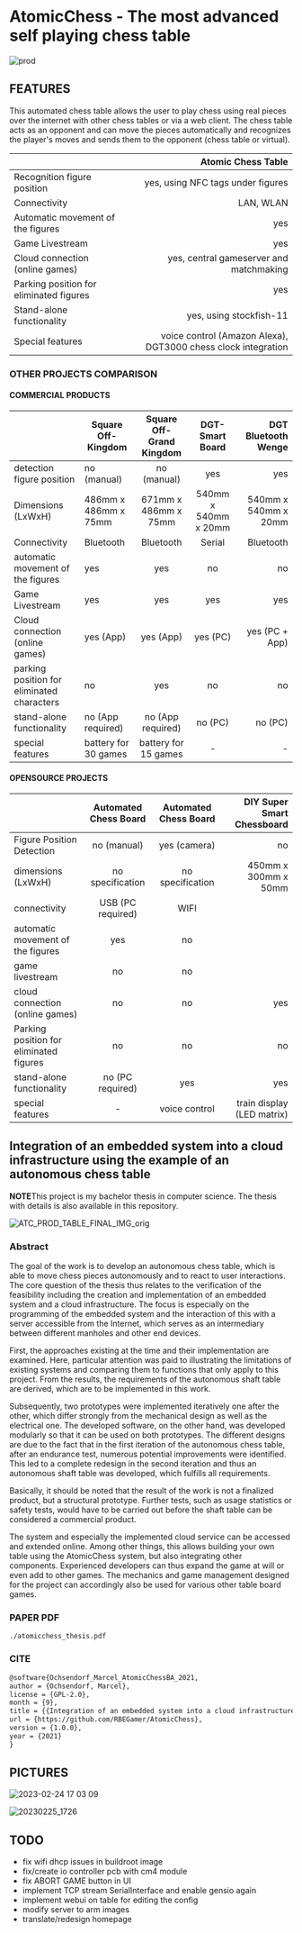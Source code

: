 # AtomicChess - The most advanced self playing chess table


![prod](https://user-images.githubusercontent.com/9280991/220172644-81fd00ce-cb8f-4056-8e39-720ec7858f19.png)

## FEATURES

This automated chess table allows the user to play chess using real pieces over the internet with other chess tables or via a web client.
The chess table acts as an opponent and can move the pieces automatically and recognizes the player's moves and sends them to the opponent (chess table or virtual). 


|                                               | Atomic Chess Table                                            |
|:----------------------------------------------|--------------------------------------------------------------:|
| Recognition figure position                   | yes, using NFC tags under figures                             |
| Connectivity                                  | LAN, WLAN                                                     |
| Automatic movement of the figures             | yes                                                           |
| Game Livestream                               | yes                                                           |
| Cloud connection (online games)               | yes, central gameserver and matchmaking                       |
| Parking position for eliminated figures       | yes                                                           |
| Stand-alone functionality                     | yes, using stockfish-11                                       |
| Special features                              | voice control (Amazon Alexa), DGT3000 chess clock integration |

### OTHER PROJECTS COMPARISON

#### COMMERCIAL PRODUCTS


|                           | Square Off-Kingdom | Square Off-Grand Kingdom | DGT-Smart Board | DGT Bluetooth Wenge |
|:------------------------------------------|-------------------------------------------|:--------------------------------------------:|:---------------------------------:|------------------------------:|
| detection figure position                  | no (manual) | no (manual) | yes | yes |
| Dimensions (LxWxH)                         | 486mm x 486mm x 75mm | 671mm x 486mm x 75mm | 540mm x 540mm x 20mm | 540mm x 540mm x 20mm |
| Connectivity                               | Bluetooth            | Bluetooth            | Serial               | Bluetooth            |
| automatic movement of the figures          | yes                  | yes                  | no                   | no                   |
| Game Livestream                            | yes                  | yes                  | yes                  | yes                  |
| Cloud connection (online games)            | yes (App)            | yes (App)            | yes (PC)            | yes (PC + App)       | 
| parking position for eliminated characters | no                   | yes                  | no                   | no                   |
| stand-alone functionality                  | no (App required)    | no (App required)    | no (PC)              | no (PC) |          
| special features                           | battery for 30 games | battery for 15 games | -                    | -  


#### OPENSOURCE PROJECTS
|                                          | Automated Chess Board | Automated Chess Board | DIY Super Smart Chessboard |
|:----------------------------------------|:---------------------------------------:|:-------------------------------------------:|-----------------------------------:|
| Figure Position Detection               | no (manual)                             | yes (camera)                                | no                    |
| dimensions (LxWxH)                      | no specification                        | no specification                            | 450mm x 300mm x 50mm  |
| connectivity                            | USB (PC required)                       | WIFI                                        |                       |
| automatic movement of the figures       | yes                                     | no |                                        |                       |
| game livestream                         | no                                      | no                                          |                       |
| cloud connection (online games)         | no                                      | no                                          | yes                   |
| Parking position for eliminated figures | no                                      | no                                          | no                    |
| stand-alone functionality               | no (PC required)                        | yes                                         | yes                   |
| special features                        | -                                       | voice control | train display (LED matrix)  |                       |




## Integration of an embedded system into a cloud infrastructure using the example of an autonomous chess table

**NOTE**This project is my bachelor thesis in computer science. The thesis with details is also available in this repository.

![ATC_PROD_TABLE_FINAL_IMG_orig](https://user-images.githubusercontent.com/9280991/220172093-60a4af1e-1d08-4d89-8e21-97ade77841fa.jpg)

### Abstract

The goal of the work is to develop an autonomous chess table, which is able to move chess pieces autonomously and to react to user interactions. The core question of the thesis thus relates to the verification of the feasibility including the creation and implementation of an embedded system and a cloud infrastructure. The focus is especially on the programming of the embedded system and the interaction of this with a server accessible from the Internet, which serves as an intermediary between different manholes and other end devices.

First, the approaches existing at the time and their implementation are examined. Here, particular attention was paid to illustrating the limitations of existing systems and comparing them to functions that only apply to this project. From the results, the requirements of the autonomous shaft table are derived, which are to be implemented in this work.

Subsequently, two prototypes were implemented iteratively one after the other, which differ strongly from the mechanical design as well as the electrical one. The developed software, on the other hand, was developed modularly so that it can be used on both prototypes. The different designs are due to the fact that in the first iteration of the autonomous chess table, after an endurance test, numerous potential improvements were identified. This led to a complete redesign in the second iteration and thus an autonomous shaft table was developed, which fulfills all requirements.

Basically, it should be noted that the result of the work is not a finalized product, but a structural prototype. Further tests, such as usage statistics or safety tests, would have to be carried out before the shaft table can be considered a commercial product.

The system and especially the implemented cloud service can be accessed and extended online. Among other things, this allows building your own table using the AtomicChess system, but also integrating other components. Experienced developers can thus expand the game at will or even add to other games. The mechanics and game management designed for the project can accordingly also be used for various other table board games.

### PAPER PDF

`./atomicchess_thesis.pdf`


### CITE

```tex
@software{Ochsendorf_Marcel_AtomicChessBA_2021,
author = {Ochsendorf, Marcel},
license = {GPL-2.0},
month = {9},
title = {{Integration of an embedded system into a cloud infrastructure using the example of an autonomous chess table}},
url = {https://github.com/RBEGamer/AtomicChess},
version = {1.0.0},
year = {2021}
}
```


## PICTURES

![2023-02-24 17 03 09](https://user-images.githubusercontent.com/9280991/221437928-d7c8259f-a40d-4c57-a72c-1b48073c40d2.jpg)
 
![20230225_1726](https://user-images.githubusercontent.com/9280991/221438036-7335cf0b-d087-4c72-b2c8-dbce6368ea8c.JPG)


## TODO

* fix wifi dhcp issues in buildroot image
* fix/create io controller pcb with cm4 module
* fix ABORT GAME button in UI
* implement TCP stream SerialInterface and enable gensio again
* implement webui on table for editing the config
* modify server to arm images
* translate/redesign homepage
